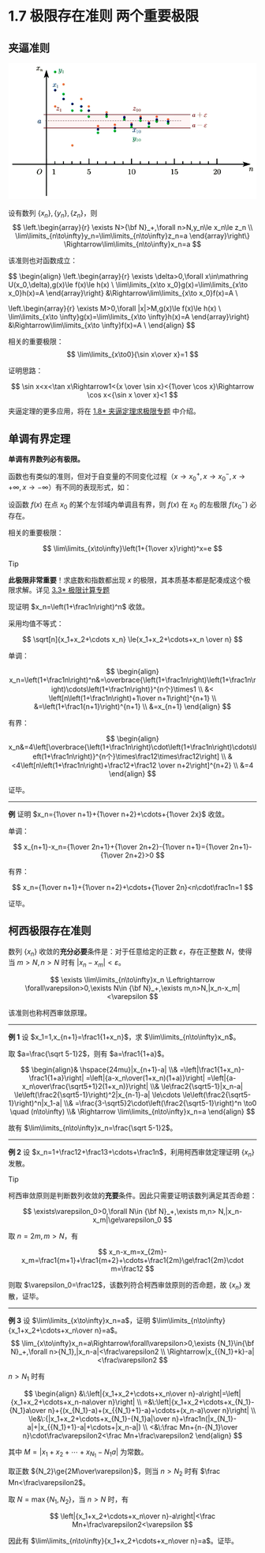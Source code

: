 # 1.7 极限存在准则 两个重要极限

## 夹逼准则

![&revert](./images/sandwich-theorem.png)

设有数列 $\{x_n\},\{y_n\},\{z_n\}$，则
$$
\left.\begin{array}{r}
\exists N>{\bf N}_+,\forall n>N,y_n\le x_n\le z_n \\
\lim\limits_{n\to\infty}y_n=\lim\limits_{n\to\infty}z_n=a
\end{array}\right\}
\Rightarrow\lim\limits_{n\to\infty}x_n=a
$$

该准则也对函数成立：

$$
\begin{align}
\left.\begin{array}{r}
\exists \delta>0,\forall x\in\mathring U(x_0,\delta),g(x)\le f(x)\le h(x) \\
\lim\limits_{x\to x_0}g(x)=\lim\limits_{x\to x_0}h(x)=A
\end{array}\right\}
&\Rightarrow\lim\limits_{x\to x_0}f(x)=A \\

\left.\begin{array}{r}
\exists M>0,\forall |x|>M,g(x)\le f(x)\le h(x) \\
\lim\limits_{x\to \infty}g(x)=\lim\limits_{x\to \infty}h(x)=A
\end{array}\right\}
&\Rightarrow\lim\limits_{x\to \infty}f(x)=A \\
\end{align}
$$

相关的重要极限：
$$
\lim\limits_{x\to0}{\sin x\over x}=1
$$

证明思路：

$$
\sin x<x<\tan x\Rightarrow1<{x \over \sin x}<{1\over \cos x}\Rightarrow \cos x<{\sin x \over x}<1
$$

夹逼定理的更多应用，将在 [1.8\* 夹逼定理求极限专题](./1.8%20夹逼定理求极限专题) 中介绍。

## 单调有界定理

**单调有界数列必有极限。**

函数也有类似的准则，但对于自变量的不同变化过程（$x\to x_0^+,x\to x_0^-,x\to+\infty,x\to-\infty$）有不同的表现形式，如：

设函数 $f(x)$ 在点 $x_0$ 的某个左邻域内单调且有界，则 $f(x)$ 在 $x_0$ 的左极限 $f(x_0^-)$ 必存在。

相关的重要极限：

$$
\lim\limits_{x\to\infty}\left(1+{1\over x}\right)^x=e
$$

> [!tip]
>
> **此极限非常重要**！求底数和指数都出现 $x$ 的极限，其本质基本都是配凑成这个极限求解。详见 [3.3\* 极限计算专题](../3%20导数的应用/3.3%20极限计算专题#_1-的无穷次方型)

现证明 $x_n=\left(1+\frac1n\right)^n$ 收敛。

采用均值不等式：

$$
\sqrt[n]{x_1+x_2+\cdots x_n} \le{x_1+x_2+\cdots+x_n \over n}
$$

单调：

$$
\begin{align}
x_n=\left(1+\frac1n\right)^n&=\overbrace{\left(1+\frac1n\right)\left(1+\frac1n\right)\cdots\left(1+\frac1n\right)}^{n个}\times1 \\
&< \left[n\left(1+\frac1n\right)+1\over n+1\right]^{n+1} \\
&=\left(1+\frac1{n+1}\right)^{n+1} \\
&=x_{n+1}
\end{align}
$$

有界：

$$
\begin{align}
x_n&=4\left[\overbrace{\left(1+\frac1n\right)\cdot\left(1+\frac1n\right)\cdots\left(1+\frac1n\right)}^{n个}\times\frac12\times\frac12\right] \\
&<4\left[n\left(1+\frac1n\right)+\frac12+\frac12 \over n+2\right]^{n+2} \\
&=4
\end{align}
$$

证毕。

---

**例** 证明 $x_n={1\over n+1}+{1\over n+2}+\cdots+{1\over 2x}$ 收敛。

单调：

$$
x_{n+1}-x_n={1\over 2n+1}+{1\over 2n+2}-{1\over n+1}={1\over 2n+1}-{1\over 2n+2}>0
$$

有界：

$$
x_n={1\over n+1}+{1\over n+2}+\cdots+{1\over 2n}<n\cdot\frac1n=1
$$

证毕。

## 柯西极限存在准则

数列 $\{x_n\}$ 收敛的**充分必要**条件是：对于任意给定的正数 $\varepsilon$，存在正整数 $N$，使得当 $m>N,n>N$ 时有 $|x_n-x_m|<\varepsilon$。

$$
\exists \lim\limits_{n\to\infty}x_n \Leftrightarrow \forall\varepsilon>0,\exists N\in {\bf N}_+,\exists m,n>N,|x_n-x_m|<\varepsilon
$$

该准则也称柯西审敛原理。

---

**例 1** 设 $x_1=1,x_{n+1}=\frac1{1+x_n}$，求 $\lim\limits_{n\to\infty}x_n$。

取 $a=\frac{\sqrt 5-1}2$，则有 $a=\frac1{1+a}$。

$$
\begin{align}&
\hspace{24mu}|x_{n+1}-a| \\&
=\left|\frac1{1+x_n}-\frac1{1+a}\right|
=\left|{a-x_n\over(1+x_n)(1+a)}\right|
=\left|{a-x_n\over\frac{\sqrt5+1}2(1+x_n)}\right| \\&
\le\frac2{\sqrt5-1}|x_n-a|
\le\left(\frac2{\sqrt5-1}\right)^2|x_{n-1}-a|
\le\cdots
\le\left(\frac2{\sqrt5-1}\right)^n|x_1-a| \\&
=\frac{3-\sqrt5}2\cdot\left(\frac2{\sqrt5-1}\right)^n \to0 \quad (n\to\infty) \\&
\Rightarrow \lim\limits_{n\to\infty}x_n=a
\end{align}
$$

故有 $\lim\limits_{n\to\infty}x_n=\frac{\sqrt 5-1}2$。

---

**例 2** 设 $x_n=1+\frac12+\frac13+\cdots+\frac1n$，利用柯西审敛定理证明 $\{x_n\}$ 发散。

> [!tip]
>
> 柯西审敛原则是判断数列收敛的**充要**条件。因此只需要证明该数列满足其否命题：
>
> $$
> \exists\varepsilon_0>0,\forall N\in {\bf N}_+,\exists m,n> N,|x_n-x_m|\ge\varepsilon_0
> $$

取 $n=2m,m>N$，有

$$
x_n-x_m=x_{2m}-x_m=\frac1{m+1}+\frac1{m+2}+\cdots+\frac1{2m}\ge\frac1{2m}\cdot m=\frac12
$$

则取 $\varepsilon_0=\frac12$，该数列符合柯西审敛原则的否命题，故 $\{x_n\}$ 发散，证毕。

---

**例 3** 设 $\lim\limits_{x\to\infty}x_n=a$，证明 $\lim\limits_{n\to\infty}{x_1+x_2+\cdots+x_n\over n}=a$。
$$
\lim_{x\to\infty}x_n=a\Rightarrow\forall\varepsilon>0,\exists {N_1}\in{\bf N}_+,\forall n>{N_1},|x_n-a|<\frac\varepsilon2 \\
\Rightarrow|x_{{N_1}+k}-a|<\frac\varepsilon2
$$

$n>{N_1}$ 时有

$$
\begin{align}
&\:\left|{x_1+x_2+\cdots+x_n\over n}-a\right|=\left|{x_1+x_2+\cdots+x_n-na\over n}\right| \\
=&\:\left|{x_1+x_2+\cdots+x_{N_1}-{N_1}a\over n}+{(x_{N_1}-a)+(x_{{N_1}+1}-a)+\cdots+(x_n-a)\over n}\right| \\
\le&\:{|x_1+x_2+\cdots+x_{N_1}-{N_1}a|\over n}+\frac1n(|x_{N_1}-a|+|x_{{N_1}+1}-a|+\cdots+|x_n-a|) \\
<&\:\frac Mn+{n-{N_1}\over n}\cdot\frac\varepsilon2<\frac Mn+\frac\varepsilon2
\end{align}
$$

其中 $M=|x_1+x_2+\cdots+x_{N_1}-{N_1}a|$ 为常数。

取正数 ${N_2}\ge{2M\over\varepsilon}$，则当 $n>N_2$ 时有 $\frac Mn<\frac\varepsilon2$。

取 $N=\max\{N_1,N_2\}$，当 $n>N$ 时，有

$$
\left|{x_1+x_2+\cdots+x_n\over n}-a\right|<\frac Mn+\frac\varepsilon2<\varepsilon
$$

因此有 $\lim\limits_{n\to\infty}{x_1+x_2+\cdots+x_n\over n}=a$。证毕。
